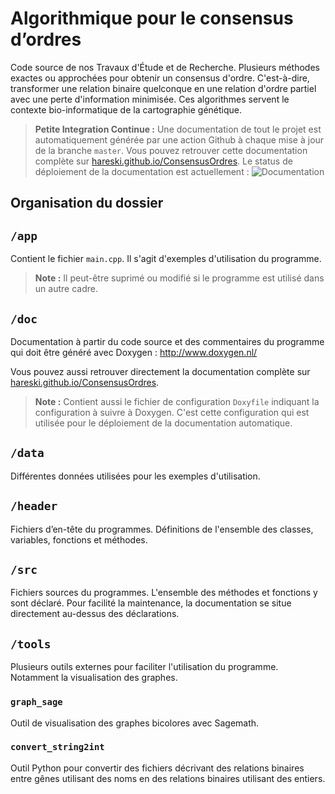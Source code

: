 
# Algorithmique pour le consensus d’ordres
Code source de nos Travaux d'Étude et de Recherche. Plusieurs méthodes exactes ou approchées pour obtenir un consensus d'ordre. C'est-à-dire, transformer une relation binaire quelconque en une relation d'ordre partiel avec une perte d'information minimisée. Ces algorithmes servent le contexte bio-informatique de la cartographie génétique.

> **Petite Integration Continue :** Une documentation de tout le projet est automatiquement générée par une action Github à chaque mise à jour de la branche `master`. Vous pouvez retrouver cette documentation complète sur [hareski.github.io/ConsensusOrdres](https://hareski.github.io/ConsensusOrdres/).
Le status de déploiement de la documentation est actuellement :
![Documentation](https://github.com/Hareski/ConsensusOrdres/workflows/Documentation/badge.svg)

## Organisation du dossier

## `/app`
Contient le fichier `main.cpp`. Il s'agit d'exemples d'utilisation du programme. 
> **Note :** Il peut-être suprimé ou modifié si le programme est utilisé dans un autre cadre.

## `/doc`
Documentation à partir du code source et des commentaires du programme qui doit être généré avec Doxygen : http://www.doxygen.nl/

Vous pouvez aussi retrouver directement la documentation complète sur [hareski.github.io/ConsensusOrdres](https://hareski.github.io/ConsensusOrdres/).

> **Note :** Contient aussi le fichier de configuration `Doxyfile` indiquant la configuration à suivre à Doxygen. C'est cette configuration qui est utilisée pour le déploiement de la documentation automatique.

## `/data`
Différentes données utilisées pour les exemples d'utilisation.

## `/header`
Fichiers d’en-tête du programmes. Définitions de l'ensemble des classes, variables, fonctions et méthodes.

## `/src`
Fichiers sources du programmes. L'ensemble des méthodes et fonctions y sont déclaré. Pour facilité la maintenance, la documentation se situe directement au-dessus des déclarations.

## `/tools`
Plusieurs outils externes pour faciliter l'utilisation du programme. Notamment la visualisation des graphes.

### `graph_sage`
Outil de visualisation des graphes bicolores avec Sagemath.

### `convert_string2int`
Outil Python pour convertir des fichiers décrivant des relations binaires entre gênes utilisant des noms en des relations binaires utilisant des entiers.

